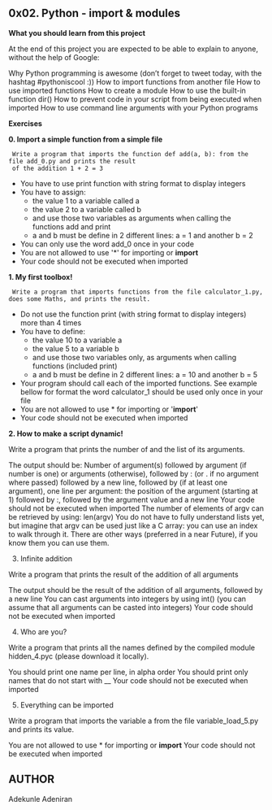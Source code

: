 ## 0x02. Python - import & modules

**What you should learn from this project**

At the end of this project you are expected to be able to explain to anyone, without the help of Google:

Why Python programming is awesome (don’t forget to tweet today, with the hashtag #pythoniscool :))
How to import functions from another file
How to use imported functions
How to create a module
How to use the built-in function dir()
How to prevent code in your script from being executed when imported
How to use command line arguments with your Python programs

**Exercises**

**0. Import a simple function from a simple file**

     Write a program that imports the function def add(a, b): from the file add_0.py and prints the result 
     of the addition 1 + 2 = 3

* You have to use print function with string format to display integers
* You have to assign:
  * the value 1 to a variable called a
  * the value 2 to a variable called b
  * and use those two variables as arguments when calling the functions add and print
  * a and b must be define in 2 different lines: a = 1 and another b = 2
* You can only use the word add_0 once in your code
* You are not allowed to use '*' for importing or __import__
* Your code should not be executed when imported

**1. My first toolbox!**

     Write a program that imports functions from the file calculator_1.py, does some Maths, and prints the result.

* Do not use the function print (with string format to display integers) more than 4 times
* You have to define:
     * the value 10 to a variable a
     * the value 5 to a variable b
     * and use those two variables only, as arguments when calling functions (included print)
     * a and b must be define in 2 different lines: a = 10 and another b = 5
* Your program should call each of the imported functions. See example bellow for format
     the word calculator_1 should be used only once in your file
* You are not allowed to use * for importing or '__import__'
* Your code should not be executed when imported

**2. How to make a script dynamic!**

Write a program that prints the number of and the list of its arguments.

The output should be:
Number of argument(s) followed by argument (if number is one) or arguments (otherwise), followed by
: (or . if no argument where passed) followed by
a new line, followed by (if at least one argument),
one line per argument:
the position of the argument (starting at 1) followed by :, followed by the argument value and a new line
Your code should not be executed when imported
The number of elements of argv can be retrieved by using: len(argv)
You do not have to fully understand lists yet, but imagine that argv can be used just like a C array: you can use an index to walk through it. There are other ways (preferred in a near Future), if you know them you can use them.

3. Infinite addition

Write a program that prints the result of the addition of all arguments

The output should be the result of the addition of all arguments, followed by a new line
You can cast arguments into integers by using int() (you can assume that all arguments can be casted into integers)
Your code should not be executed when imported

4. Who are you?

Write a program that prints all the names defined by the compiled module hidden_4.pyc (please download it locally).

You should print one name per line, in alpha order
You should print only names that do not start with __
Your code should not be executed when imported

5. Everything can be imported

Write a program that imports the variable a from the file variable_load_5.py and prints its value.

You are not allowed to use * for importing or __import__
Your code should not be executed when imported


## AUTHOR
Adekunle Adeniran
